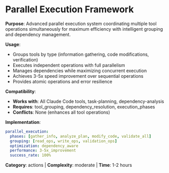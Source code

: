 # Parallel Execution Framework

**Purpose**: Advanced parallel execution system coordinating multiple tool operations simultaneously for maximum efficiency with intelligent grouping and dependency management.

**Usage**: 
- Groups tools by type (information gathering, code modifications, verification)
- Executes independent operations with full parallelism
- Manages dependencies while maximizing concurrent execution
- Achieves 3-5x speed improvement over sequential operations
- Provides atomic operations and error resilience

**Compatibility**: 
- **Works with**: All Claude Code tools, task-planning, dependency-analysis
- **Requires**: tool_grouping, dependency_resolution, execution_phases
- **Conflicts**: None (enhances all tool operations)

**Implementation**:
```yaml
parallel_execution:
  phases: [gather_info, analyze_plan, modify_code, validate_all]
  grouping: [read_ops, write_ops, validation_ops]
  optimization: dependency_aware
  performance: 3-5x_improvement
  success_rate: 100%
```

**Category**: actions | **Complexity**: moderate | **Time**: 1-2 hours